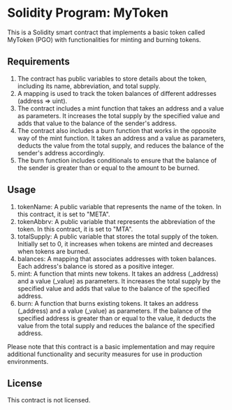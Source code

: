 # Solidity Program: MyToken

This is a Solidity smart contract that implements a basic token called MyToken (PGO) with functionalities for minting and burning tokens.

## Requirements

1. The contract has public variables to store details about the token, including its name, abbreviation, and total supply.
2. A mapping is used to track the token balances of different addresses (address => uint).
3. The contract includes a mint function that takes an address and a value as parameters. It increases the total supply by the specified value and adds that value to the balance of the sender's address.
4. The contract also includes a burn function that works in the opposite way of the mint function. It takes an address and a value as parameters, deducts the value from the total supply, and reduces the balance of the sender's address accordingly.
5. The burn function includes conditionals to ensure that the balance of the sender is greater than or equal to the amount to be burned.

## Usage

1. tokenName: A public variable that represents the name of the token. In this contract, it is set to "META".
2. tokenAbbrv: A public variable that represents the abbreviation of the token. In this contract, it is set to "MTA".
3. totalSupply: A public variable that stores the total supply of the token. Initially set to 0, it increases when tokens are minted and decreases when tokens are burned.
4. balances: A mapping that associates addresses with token balances. Each address's balance is stored as a positive integer.
5. mint: A function that mints new tokens. It takes an address (_address) and a value (_value) as parameters. It increases the total supply by the specified value and adds that value to the balance of the specified address.
6. burn: A function that burns existing tokens. It takes an address (_address) and a value (_value) as parameters. If the balance of the specified address is greater than or equal to the value, it deducts the value from the total supply and reduces the balance of the specified address.

Please note that this contract is a basic implementation and may require additional functionality and security measures for use in production environments.

## License

This contract is not licensed.
